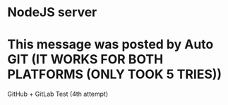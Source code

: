 # NodeJS server

# This message was posted by Auto GIT (IT WORKS FOR BOTH PLATFORMS (ONLY TOOK 5 TRIES))
 
GitHub + GitLab Test (4th attempt) 
